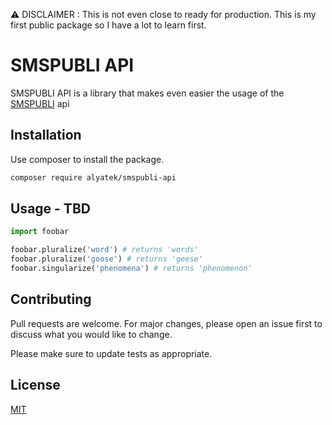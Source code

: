 ⚠ DISCLAIMER : This is not even close to ready for production. This is my first public package so I have a lot to learn first.

# SMSPUBLI API

SMSPUBLI API is a library that makes even easier the usage of the [SMSPUBLI](https://www.smspubli.com/) api

## Installation

Use composer to install the package.

```bash
composer require alyatek/smspubli-api
```

## Usage - TBD

```python
import foobar

foobar.pluralize('word') # returns 'words'
foobar.pluralize('goose') # returns 'geese'
foobar.singularize('phenomena') # returns 'phenomenon'
```

## Contributing
Pull requests are welcome. For major changes, please open an issue first to discuss what you would like to change.

Please make sure to update tests as appropriate.

## License
[MIT](https://choosealicense.com/licenses/mit/)